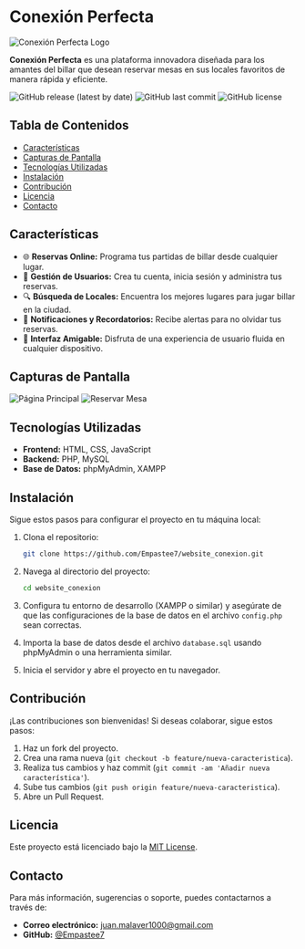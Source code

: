 # Conexión Perfecta

![Conexión Perfecta Logo](https://example.com/logo.png)

**Conexión Perfecta** es una plataforma innovadora diseñada para los amantes del billar que desean reservar mesas en sus locales favoritos de manera rápida y eficiente.

![GitHub release (latest by date)](https://img.shields.io/github/v/release/Empastee7/website_conexion)
![GitHub last commit](https://img.shields.io/github/last-commit/Empastee7/website_conexion)
![GitHub license](https://img.shields.io/github/license/Empastee7/website_conexion)

## Tabla de Contenidos

- [Características](#características)
- [Capturas de Pantalla](#capturas-de-pantalla)
- [Tecnologías Utilizadas](#tecnologías-utilizadas)
- [Instalación](#instalación)
- [Contribución](#contribución)
- [Licencia](#licencia)
- [Contacto](#contacto)

## Características

- 🌐 **Reservas Online:** Programa tus partidas de billar desde cualquier lugar.
- 👥 **Gestión de Usuarios:** Crea tu cuenta, inicia sesión y administra tus reservas.
- 🔍 **Búsqueda de Locales:** Encuentra los mejores lugares para jugar billar en la ciudad.
- 🔔 **Notificaciones y Recordatorios:** Recibe alertas para no olvidar tus reservas.
- 📱 **Interfaz Amigable:** Disfruta de una experiencia de usuario fluida en cualquier dispositivo.

## Capturas de Pantalla

![Página Principal](https://example.com/screenshot1.png)
![Reservar Mesa](https://example.com/screenshot2.png)

## Tecnologías Utilizadas

- **Frontend:** HTML, CSS, JavaScript
- **Backend:** PHP, MySQL
- **Base de Datos:** phpMyAdmin, XAMPP

## Instalación

Sigue estos pasos para configurar el proyecto en tu máquina local:

1. Clona el repositorio:

    ```bash
    git clone https://github.com/Empastee7/website_conexion.git
    ```

2. Navega al directorio del proyecto:

    ```bash
    cd website_conexion
    ```

3. Configura tu entorno de desarrollo (XAMPP o similar) y asegúrate de que las configuraciones de la base de datos en el archivo `config.php` sean correctas.

4. Importa la base de datos desde el archivo `database.sql` usando phpMyAdmin o una herramienta similar.

5. Inicia el servidor y abre el proyecto en tu navegador.

## Contribución

¡Las contribuciones son bienvenidas! Si deseas colaborar, sigue estos pasos:

1. Haz un fork del proyecto.
2. Crea una rama nueva (`git checkout -b feature/nueva-caracteristica`).
3. Realiza tus cambios y haz commit (`git commit -am 'Añadir nueva característica'`).
4. Sube tus cambios (`git push origin feature/nueva-caracteristica`).
5. Abre un Pull Request.

## Licencia

Este proyecto está licenciado bajo la [MIT License](LICENSE).

## Contacto

Para más información, sugerencias o soporte, puedes contactarnos a través de:

- **Correo electrónico:** [juan.malaver1000@gmail.com](mailto:juan.malaver1000@gmail.com)
- **GitHub:** [@Empastee7](https://github.com/Empastee7)

